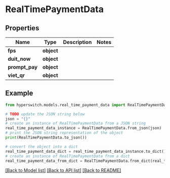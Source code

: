 # RealTimePaymentData


## Properties

Name | Type | Description | Notes
------------ | ------------- | ------------- | -------------
**fps** | **object** |  | 
**duit_now** | **object** |  | 
**prompt_pay** | **object** |  | 
**viet_qr** | **object** |  | 

## Example

```python
from hyperswitch.models.real_time_payment_data import RealTimePaymentData

# TODO update the JSON string below
json = "{}"
# create an instance of RealTimePaymentData from a JSON string
real_time_payment_data_instance = RealTimePaymentData.from_json(json)
# print the JSON string representation of the object
print(RealTimePaymentData.to_json())

# convert the object into a dict
real_time_payment_data_dict = real_time_payment_data_instance.to_dict()
# create an instance of RealTimePaymentData from a dict
real_time_payment_data_from_dict = RealTimePaymentData.from_dict(real_time_payment_data_dict)
```
[[Back to Model list]](../README.md#documentation-for-models) [[Back to API list]](../README.md#documentation-for-api-endpoints) [[Back to README]](../README.md)


